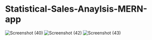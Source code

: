 # Statistical-Sales-Anaylsis-MERN-app



![Screenshot (40)](https://github.com/sonu7524/Statistical-Sales-Anaylsis-MERN-app/assets/100096513/767ce1e0-3f4d-4889-b292-6ba9fca8a7ad)
![Screenshot (42)](https://github.com/sonu7524/Statistical-Sales-Anaylsis-MERN-app/assets/100096513/5c072837-b579-4c5e-b66c-440abd34dbfa)
![Screenshot (43)](https://github.com/sonu7524/Statistical-Sales-Anaylsis-MERN-app/assets/100096513/81b11396-a9a5-455f-b256-f79632633803)

